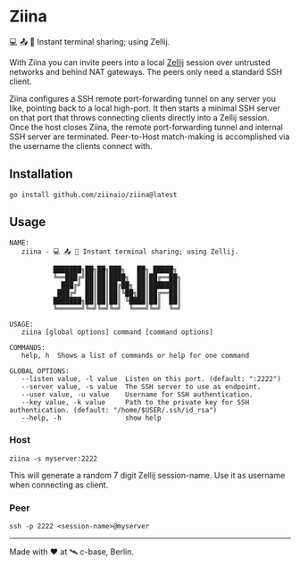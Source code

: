 # Ziina

💻 📤 👥 Instant terminal sharing; using Zellij.

With Ziina you can invite peers into a local [Zellij](https://github.com/zellij-org/zellij) session over untrusted networks and behind NAT gateways.
The peers only need a standard SSH client.

Ziina configures a SSH remote port-forwarding tunnel on any server you like, pointing back to a local high-port.
It then starts a minimal SSH server on that port that throws connecting clients directly into a Zellij session.
Once the host closes Ziina, the remote port-forwarding tunnel and internal SSH server are terminated.
Peer-to-Host match-making is accomplished via the username the clients connect with.

## Installation

```
go install github.com/ziinaio/ziina@latest
```

## Usage

```
NAME:
   ziina - 💻 📤 👥 Instant terminal sharing; using Zellij.

           ███████╗██╗██╗███╗   ██╗ █████╗
           ╚══███╔╝██║██║████╗  ██║██╔══██╗
             ███╔╝ ██║██║██╔██╗ ██║███████║
            ███╔╝  ██║██║██║╚██╗██║██╔══██║
           ███████╗██║██║██║ ╚████║██║  ██║
           ╚══════╝╚═╝╚═╝╚═╝  ╚═══╝╚═╝  ╚═╝

USAGE:
   ziina [global options] command [command options]

COMMANDS:
   help, h  Shows a list of commands or help for one command

GLOBAL OPTIONS:
   --listen value, -l value  Listen on this port. (default: ":2222")
   --server value, -s value  The SSH server to use as endpoint.
   --user value, -u value    Username for SSH authentication.
   --key value, -k value     Path to the private key for SSH authentication. (default: "/home/$USER/.ssh/id_rsa")
   --help, -h                show help
```

### Host

```
ziina -s myserver:2222
```

This will generate a random 7 digit Zellij session-name.
Use it as username when connecting as client.

### Peer

```
ssh -p 2222 <session-name>@myserver
```

---

Made with :heart: at :artificial_satellite: c-base, Berlin.
